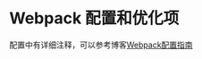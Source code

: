 # Webpack 配置和优化项

配置中有详细注释，可以参考博客[Webpack配置指南](https://aaaxiu.github.io/pages/blog/javascript/Webpack%E9%85%8D%E7%BD%AE%E6%8C%87%E5%8D%97.html)
